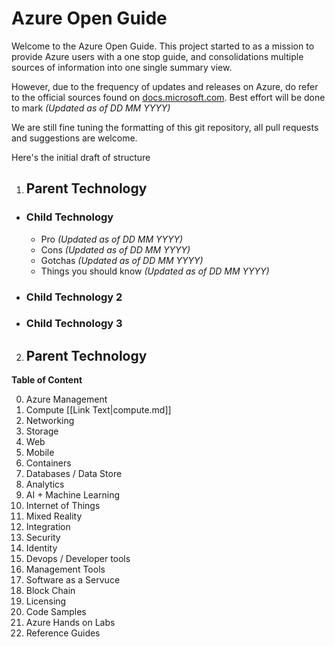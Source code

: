 Azure Open Guide
======

Welcome to the Azure Open Guide. This project started to as a mission to provide Azure users with a one stop guide, and consolidations multiple sources of information into one single summary view.

However, due to the frequency of updates and releases on Azure, do refer to the official sources found on [docs.microsoft.com](https://docs.microsoft.com). Best effort will be done to mark *(Updated as of DD MM YYYY)*

We are still fine tuning the formatting of this git repository, all pull requests and suggestions are welcome.

Here's the initial draft of structure
1. ## Parent Technology
  * ### Child Technology
    * Pro *(Updated as of DD MM YYYY)*
    * Cons *(Updated as of DD MM YYYY)*
    * Gotchas *(Updated as of DD MM YYYY)*
    * Things you should know *(Updated as of DD MM YYYY)*
  * ### Child Technology 2
  * ### Child Technology 3
2. ## Parent Technology

**Table of Content**

0. Azure Management
1. Compute
[[Link Text|compute.md]]
2. Networking
3. Storage
4. Web
5. Mobile
6. Containers
7. Databases / Data Store
8. Analytics
9. AI + Machine Learning
10. Internet of Things
11. Mixed Reality
12. Integration
13. Security
14. Identity
15. Devops / Developer tools
16. Management Tools
17. Software as a Servuce
18. Block Chain
19. Licensing
20. Code Samples
21. Azure Hands on Labs
22. Reference Guides
